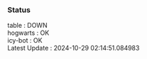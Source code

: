### Status


table : DOWN  
hogwarts : OK  
icy-bot : OK  
Latest Update : 2024-10-29 02:14:51.084983
